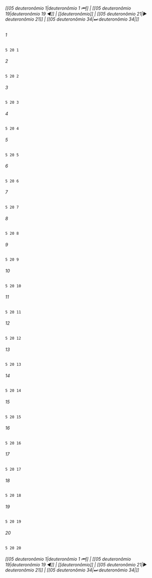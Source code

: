
###### [[05 deuteronômio 1|deuteronômio 1 ⏮]] | [[05 deuteronômio 19|deuteronômio 19 ◀]] | [[deuteronômio]] | [[05 deuteronômio 21|▶ deuteronômio 21]] | [[05 deuteronômio 34|⏭ deuteronômio 34|]]

###### 1
``` verse
5 20 1 
```
###### 2
``` verse
5 20 2 
```
###### 3
``` verse
5 20 3 
```
###### 4
``` verse
5 20 4 
```
###### 5
``` verse
5 20 5 
```
###### 6
``` verse
5 20 6 
```
###### 7
``` verse
5 20 7 
```
###### 8
``` verse
5 20 8 
```
###### 9
``` verse
5 20 9 
```
###### 10
``` verse
5 20 10 
```
###### 11
``` verse
5 20 11 
```
###### 12
``` verse
5 20 12 
```
###### 13
``` verse
5 20 13 
```
###### 14
``` verse
5 20 14 
```
###### 15
``` verse
5 20 15 
```
###### 16
``` verse
5 20 16 
```
###### 17
``` verse
5 20 17 
```
###### 18
``` verse
5 20 18 
```
###### 19
``` verse
5 20 19 
```
###### 20
``` verse
5 20 20 
```

###### [[05 deuteronômio 1|deuteronômio 1 ⏮]] | [[05 deuteronômio 19|deuteronômio 19 ◀]] | [[deuteronômio]] | [[05 deuteronômio 21|▶ deuteronômio 21]] | [[05 deuteronômio 34|⏭ deuteronômio 34|]]

